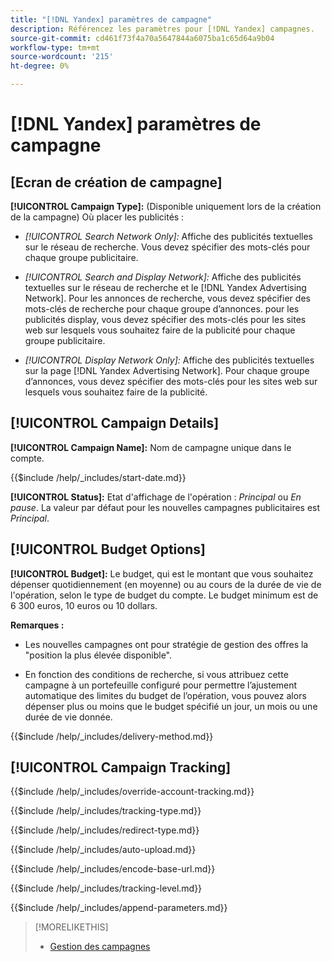 ```yaml
---
title: "[!DNL Yandex] paramètres de campagne"
description: Référencez les paramètres pour [!DNL Yandex] campagnes.
source-git-commit: cd461f73f4a70a5647844a6075ba1c65d64a9b04
workflow-type: tm+mt
source-wordcount: '215'
ht-degree: 0%

---
```


# [!DNL Yandex] paramètres de campagne

## \[Ecran de création de campagne\]

**[!UICONTROL Campaign Type]:** (Disponible uniquement lors de la création de la campagne) Où placer les publicités :

* *[!UICONTROL Search Network Only]:* Affiche des publicités textuelles sur le réseau de recherche. Vous devez spécifier des mots-clés pour chaque groupe publicitaire.

* *[!UICONTROL Search and Display Network]:* Affiche des publicités textuelles sur le réseau de recherche et le [!DNL Yandex Advertising Network]. Pour les annonces de recherche, vous devez spécifier des mots-clés de recherche pour chaque groupe d’annonces. pour les publicités display, vous devez spécifier des mots-clés pour les sites web sur lesquels vous souhaitez faire de la publicité pour chaque groupe publicitaire.

* *[!UICONTROL Display Network Only]:* Affiche des publicités textuelles sur la page [!DNL Yandex Advertising Network]. Pour chaque groupe d’annonces, vous devez spécifier des mots-clés pour les sites web sur lesquels vous souhaitez faire de la publicité.

## [!UICONTROL Campaign Details]

**[!UICONTROL Campaign Name]:** Nom de campagne unique dans le compte.

<!-- **[!UICONTROL Start date]:** -->

{{$include /help/_includes/start-date.md}}

**[!UICONTROL Status]:** Etat d&#39;affichage de l&#39;opération : *Principal* ou *En pause*. La valeur par défaut pour les nouvelles campagnes publicitaires est *Principal*.

## [!UICONTROL Budget Options]

**[!UICONTROL Budget]:** Le budget, qui est le montant que vous souhaitez dépenser quotidiennement (en moyenne) ou au cours de la durée de vie de l&#39;opération, selon le type de budget du compte. Le budget minimum est de 6 300 euros, 10 euros ou 10 dollars.

**Remarques :**

* Les nouvelles campagnes ont pour stratégie de gestion des offres la &quot;position la plus élevée disponible&quot;.

* En fonction des conditions de recherche, si vous attribuez cette campagne à un portefeuille configuré pour permettre l’ajustement automatique des limites du budget de l’opération, vous pouvez alors dépenser plus ou moins que le budget spécifié un jour, un mois ou une durée de vie donnée.

<!-- **[!UICONTROL Delivery Method]:** -->

{{$include /help/_includes/delivery-method.md}}

## [!UICONTROL Campaign Tracking]

<!-- **[!UICONTROL Override Account Tracking]:** -->

{{$include /help/_includes/override-account-tracking.md}}

<!-- **[!UICONTROL Tracking Type]:** -->

{{$include /help/_includes/tracking-type.md}}

<!-- **[!UICONTROL Redirect Type]:** -->

{{$include /help/_includes/redirect-type.md}}

<!-- **[!UICONTROL Auto Upload]:** -->

{{$include /help/_includes/auto-upload.md}}

<!-- **[!UICONTROL Encode Base URL]:** -->

{{$include /help/_includes/encode-base-url.md}}

<!-- **[!UICONTROL Tracking Level]:** -->

{{$include /help/_includes/tracking-level.md}}

<!-- **[!UICONTROL Append Parameters]:** -->

{{$include /help/_includes/append-parameters.md}}

>[!MORELIKETHIS]
>
>* [Gestion des campagnes](/help/search-social-commerce/campaign-management/campaigns/campaign-manage.md)

